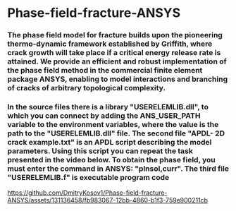 # Phase-field-fracture-ANSYS
### The phase field model for fracture builds upon the pioneering thermo-dynamic framework established by Griffith, where crack growth will take place if a critical energy release rate is attained. We provide an efficient and robust implementation of the phase field method in the commercial finite element package ANSYS, enabling to model interactions and branching of cracks of arbitrary topological complexity.

### In the source files there is a library "USERELEMLIB.dll", to which you can connect by adding the ANS_USER_PATH variable to the environment variables, where the value is the path to the "USERELEMLIB.dll" file. The second file "APDL- 2D crack example.txt" is an APDL script describing the model parameters. Using this script you can repeat the task presented in the video below. To obtain the phase field, you must enter the command in ANSYS: "plnsol,curr". The third file "USERELEMLIB.f" is executable program code

https://github.com/DmitryKosov1/Phase-field-fracture-ANSYS/assets/131136458/fb983067-12bb-4860-b1f3-759e900211cb




